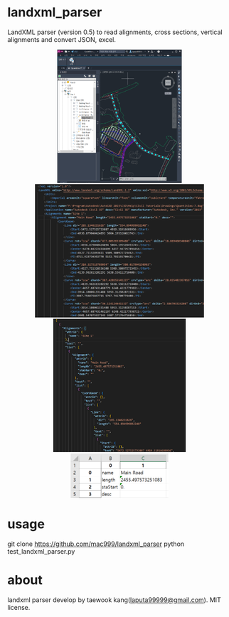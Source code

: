 # landxml_parser
LandXML parser (version 0.5) to read alignments, cross sections, vertical alignments and convert JSON, excel.

<p align="center">
<img height="300" src="https://github.com/mac999/landxml_parser/blob/main/civil3d_landxml.PNG"/><img height="300" src="https://github.com/mac999/landxml_parser/blob/main/landxml_sample.PNG"/>
<img height="300" src="https://github.com/mac999/landxml_parser/blob/main/json_file.PNG"/></br>
<img height="100" src="https://github.com/mac999/landxml_parser/blob/main/landxml_excel.PNG"/>
</p>

# usage
git clone https://github.com/mac999/landxml_parser
python test_landxml_parser.py

# about
landxml parser develop by taewook kang(laputa99999@gmail.com).
MIT license.
